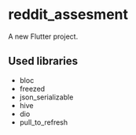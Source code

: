 # reddit_assesment

A new Flutter project.

## Used libraries
- bloc
- freezed
- json_serializable
- hive
- dio
- pull_to_refresh

